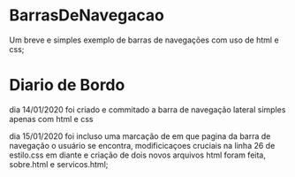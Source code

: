 # BarrasDeNavegacao
Um breve e simples exemplo de barras de navegações com uso de html e css;

# Diario de Bordo
dia 14/01/2020
foi criado e commitado a barra de navegação lateral simples apenas com html e css

dia 15/01/2020
foi incluso uma marcação de em que pagina da barra de navegação o usuário se encontra,
modificicaçoes cruciais na linha 26 de estilo.css em diante e criação de dois novos arquivos html foram feita, sobre.html e servicos.html;
